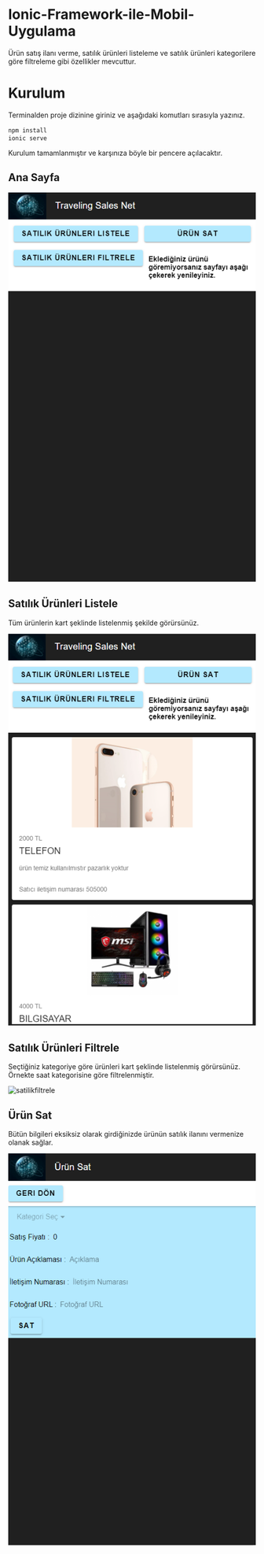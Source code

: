 # Ionic-Framework-ile-Mobil-Uygulama

Ürün satış ilanı verme, satılık ürünleri listeleme ve satılık ürünleri kategorilere göre filtreleme gibi özellikler mevcuttur.

# Kurulum

Terminalden proje dizinine giriniz ve aşağıdaki komutları sırasıyla yazınız.
```
npm install
ionic serve
```
Kurulum tamamlanmıştır ve karşınıza böyle bir pencere açılacaktır.

## Ana Sayfa

![anasayfa](<anasayfa.png>)

## Satılık Ürünleri Listele

Tüm ürünlerin kart şeklinde listelenmiş şekilde görürsünüz.

![satiliklistele](<satiliklistele.png>)

## Satılık Ürünleri Filtrele

Seçtiğiniz kategoriye göre ürünleri kart şeklinde listelenmiş görürsünüz.
Örnekte saat kategorisine göre filtrelenmiştir.

![satilikfiltrele](<satilikfiltrele.png>)

## Ürün Sat

Bütün bilgileri eksiksiz olarak girdiğinizde ürünün satılık ilanını vermenize olanak sağlar.

![ürünsat](<ürünsat.png>)
